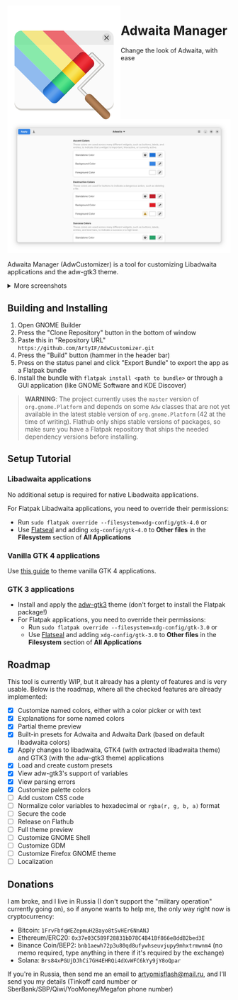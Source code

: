 <img align="left" alt="Project logo" src="data/icons/hicolor/scalable/apps/com.github.ArtyIF.AdwCustomizer.svg" />

# Adwaita Manager
Change the look of Adwaita, with ease

![Screenshot of interface with Adwaita light theme](pictures/main_screenshot.png)

Adwaita Manager (AdwCustomizer) is a tool for customizing Libadwaita applications and the adw-gtk3 theme.

<details>
  <summary>More screenshots</summary>
  
  ![Screenshot of interface with a customized theme](pictures/customized_screenshot.png)
  
  ![Screenshot of proof that this actually works](pictures/proof_of_work_screenshot.png)
</details>

## Building and Installing
1. Open GNOME Builder
2. Press the "Clone Repository" button in the bottom of window
3. Paste this in "Repository URL" `https://github.com/ArtyIF/AdwCustomizer.git`
4. Press the "Build" button (hammer in the header bar)
5. Press on the status panel and click "Export Bundle" to export the app as a Flatpak bundle
6. Install the bundle with `flatpak install <path to bundle>` or through a GUI application (like GNOME Software and KDE Discover)

> **WARNING**: The project currently uses the `master` version of `org.gnome.Platform` and depends on some `Adw` classes that are not yet available in the latest stable version of `org.gnome.Platform` (42 at the time of writing). Flathub only ships stable versions of packages, so make sure you have a Flatpak repository that ships the needed dependency versions before installing.

## Setup Tutorial

### Libadwaita applications
No additional setup is required for native Libadwaita applications.

For Flatpak Libadwaita applications, you need to override their permissions:
- Run `sudo flatpak override --filesystem=xdg-config/gtk-4.0` or
- Use [Flatseal](https://github.com/tchx84/Flatseal) and adding `xdg-config/gtk-4.0` to **Other files** in the **Filesystem** section of **All Applications**

### Vanilla GTK 4 applications
Use [this guide](https://github.com/lassekongo83/adw-gtk3/blob/main/gtk4.md) to theme vanilla GTK 4 applications.

### GTK 3 applications
- Install and apply the [adw-gtk3](https://github.com/lassekongo83/adw-gtk3#readme) theme (don't forget to install the Flatpak package!)
- For Flatpak applications, you need to override their permissions:
  - Run `sudo flatpak override --filesystem=xdg-config/gtk-3.0` or
  - Use [Flatseal](https://github.com/tchx84/Flatseal) and adding `xdg-config/gtk-3.0` to **Other files** in the **Filesystem** section of **All Applications**

## Roadmap
This tool is currently WIP, but it already has a plenty of features and is very usable. Below is the roadmap, where all the checked features are already implemented:

- [x] Customize named colors, either with a color picker or with text
- [x] Explanations for some named colors
- [x] Partial theme preview
- [x] Built-in presets for Adwaita and Adwaita Dark (based on default libadwaita colors)
- [x] Apply changes to libadwaita, GTK4 (with extracted libadwaita theme) and GTK3 (with the adw-gtk3 theme) applications
- [x] Load and create custom presets
- [x] View adw-gtk3's support of variables
- [x] View parsing errors
- [x] Customize palette colors
- [ ] Add custom CSS code
- [ ] Normalize color variables to hexadecimal or `rgba(r, g, b, a)` format
- [ ] Secure the code
- [ ] Release on Flathub
- [ ] Full theme preview
- [ ] Customize GNOME Shell
- [ ] Customize GDM
- [ ] Customize Firefox GNOME theme
- [ ] Localization

## Donations
I am broke, and I live in Russia (I don't support the "military operation" currently going on), so if anyone wants to help me, the only way right now is cryptocurrency:
- Bitcoin: `1FrvFbfqWEZepmuH2Bayo8tSvHEr6NnANJ`
- Ethereum/ERC20: `0x37e03C589F28831bD78C4B41Bf866e8ddB2bed3E`
- Binance Coin/BEP2: `bnb1aewh72p3u80qd8ufywhseuvjupy9mhxtrmwnm4` (no memo required, type anything in there if it's required by the exchange)
- Solana: `Brs84xPGUjDJhCi7GH4EHRQi4dXvWFC6kYy9jY8oQpar`

If you're in Russia, then send me an email to artyomisflash@mail.ru, and I'll send you my details (Tinkoff card number or SberBank/SBP/Qiwi/YooMoney/Megafon phone number)
